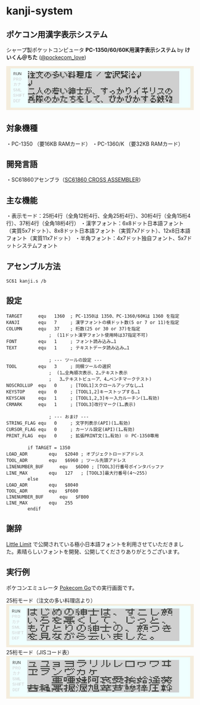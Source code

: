 # kanji-system
## ポケコン用漢字表示システム

シャープ製ポケットコンピュータ **PC-1350/60/60K用漢字表示システム**
by **けいくん＠ちた** ([@pockecom_love](https://x.com/pockecom_love))

![37桁モード](./images/kanji1.jpg)

## 対象機種

・PC-1350 （要16KB RAMカード）
・PC-1360/K （要32KB RAMカード）

## 開発言語

・SC61860アセンブラ（[SC61860 CROSS ASSEMBLER](https://hd61700.yukimizake.net/SC61860/index.html)）

## 主な機能

・表示モード：25桁4行（全角12桁4行、全角25桁4行）、30桁4行（全角15桁4行）、37桁4行（全角18桁4行）
・漢字フォント：6x8ドット日本語フォント（実質5x7ドット）、8x8ドット日本語フォント（実質7x7ドット）、12x8日本語フォント（実質11x7ドット）
・半角フォント：4x7ドット独自フォント、5x7ドットシステムフォント

## アセンブル方法

```
SC61 kanji.s /b
```

## 設定

```
TARGET		equ   1360	; PC-1350は 1350、PC-1360/60Kは 1360 を指定
KANJI		equ   7		; 漢字フォントの横ドット数(5 or 7 or 11)を指定
COLUMN		equ   37	; 桁数(25 or 30 or 37)を指定
				;  (11ドット漢字フォント使用時は37指定不可)
FONT		equ   1		; フォント読み込み…1
TEXT		equ   1		; テキストデータ読み込み…1

				; --- ツールの設定 ---
TOOL		equ   3		; 同梱ツールの選択
				;  (1…全角順次表示、2…テキスト表示
				;   3…テキストビューア、4…ベンチマークテスト)
NOSCROLLUP	equ   0		; [TOOL1]スクロールアップなし…1
KEYSTOP		equ   0		; [TOOL1,2]キーストップする…1
KEYSCAN		equ   1		; [TOOL1,2,3]キー入力ルーチン(1…有効)
CRMARK		equ   1		; [TOOL3]改行マーク(1…表示)

				; --- おまけ ---
STRING_FLAG	equ   0		; 文字列表示(API)(1…有効)
CURSOR_FLAG	equ   0		; カーソル設定(API)(1…有効)
PRINT_FLAG	equ   0		; 拡張PRINT文(1…有効) ※ PC-1350専用

		if TARGET = 1350
LOAD_ADR		equ   $2040	; オブジェクトロードアドレス
TOOL_ADR		equ   $6960	; ツール先頭アドレス
LINENUMBER_BUF		equ   $6D00	; [TOOL3]行番号ポインタバッファ
LINE_MAX		equ   127	; [TOOL3]最大行番号(4～255)
		else
LOAD_ADR		equ   $8040
TOOL_ADR		equ   $F600
LINENUMBER_BUF		equ   $FB00
LINE_MAX		equ   255
		endif
```

## 謝辞

[Little Limit](https://littlelimit.net/font.htm) で公開されている極小日本語フォントを利用させていただきました。素晴らしいフォントを開発、公開してくださりありがとうございます。

## 実行例

ポケコンエミュレータ [Pokecom Go](https://digihori.jimdofree.com/index/emulator/)での実行画面です。

25桁モード（注文の多い料理店より）
![25桁モード](./images/kanji2.jpg)
25桁モード（JISコード表）
![25桁モード](./images/kanji3.jpg)
